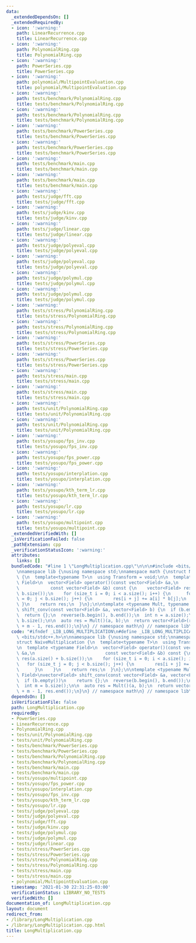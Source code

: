 ```yaml
---
data:
  _extendedDependsOn: []
  _extendedRequiredBy:
  - icon: ':warning:'
    path: LinearRecurrence.cpp
    title: LinearRecurrence.cpp
  - icon: ':warning:'
    path: PolynomialRing.cpp
    title: PolynomialRing.cpp
  - icon: ':warning:'
    path: PowerSeries.cpp
    title: PowerSeries.cpp
  - icon: ':warning:'
    path: polynomial/MultipointEvaluation.cpp
    title: polynomial/MultipointEvaluation.cpp
  - icon: ':warning:'
    path: tests/benchmark/PolynomialRing.cpp
    title: tests/benchmark/PolynomialRing.cpp
  - icon: ':warning:'
    path: tests/benchmark/PolynomialRing.cpp
    title: tests/benchmark/PolynomialRing.cpp
  - icon: ':warning:'
    path: tests/benchmark/PowerSeries.cpp
    title: tests/benchmark/PowerSeries.cpp
  - icon: ':warning:'
    path: tests/benchmark/PowerSeries.cpp
    title: tests/benchmark/PowerSeries.cpp
  - icon: ':warning:'
    path: tests/benchmark/main.cpp
    title: tests/benchmark/main.cpp
  - icon: ':warning:'
    path: tests/benchmark/main.cpp
    title: tests/benchmark/main.cpp
  - icon: ':warning:'
    path: tests/judge/fft.cpp
    title: tests/judge/fft.cpp
  - icon: ':warning:'
    path: tests/judge/kinv.cpp
    title: tests/judge/kinv.cpp
  - icon: ':warning:'
    path: tests/judge/linear.cpp
    title: tests/judge/linear.cpp
  - icon: ':warning:'
    path: tests/judge/polyeval.cpp
    title: tests/judge/polyeval.cpp
  - icon: ':warning:'
    path: tests/judge/polyeval.cpp
    title: tests/judge/polyeval.cpp
  - icon: ':warning:'
    path: tests/judge/polymul.cpp
    title: tests/judge/polymul.cpp
  - icon: ':warning:'
    path: tests/judge/polymul.cpp
    title: tests/judge/polymul.cpp
  - icon: ':warning:'
    path: tests/stress/PolynomialRing.cpp
    title: tests/stress/PolynomialRing.cpp
  - icon: ':warning:'
    path: tests/stress/PolynomialRing.cpp
    title: tests/stress/PolynomialRing.cpp
  - icon: ':warning:'
    path: tests/stress/PowerSeries.cpp
    title: tests/stress/PowerSeries.cpp
  - icon: ':warning:'
    path: tests/stress/PowerSeries.cpp
    title: tests/stress/PowerSeries.cpp
  - icon: ':warning:'
    path: tests/stress/main.cpp
    title: tests/stress/main.cpp
  - icon: ':warning:'
    path: tests/stress/main.cpp
    title: tests/stress/main.cpp
  - icon: ':warning:'
    path: tests/unit/PolynomialRing.cpp
    title: tests/unit/PolynomialRing.cpp
  - icon: ':warning:'
    path: tests/unit/PolynomialRing.cpp
    title: tests/unit/PolynomialRing.cpp
  - icon: ':warning:'
    path: tests/yosupo/fps_inv.cpp
    title: tests/yosupo/fps_inv.cpp
  - icon: ':warning:'
    path: tests/yosupo/fps_power.cpp
    title: tests/yosupo/fps_power.cpp
  - icon: ':warning:'
    path: tests/yosupo/interplation.cpp
    title: tests/yosupo/interplation.cpp
  - icon: ':warning:'
    path: tests/yosupo/kth_term_lr.cpp
    title: tests/yosupo/kth_term_lr.cpp
  - icon: ':warning:'
    path: tests/yosupo/lr.cpp
    title: tests/yosupo/lr.cpp
  - icon: ':warning:'
    path: tests/yosupo/multipoint.cpp
    title: tests/yosupo/multipoint.cpp
  _extendedVerifiedWith: []
  _isVerificationFailed: false
  _pathExtension: cpp
  _verificationStatusIcon: ':warning:'
  attributes:
    links: []
  bundledCode: "#line 1 \"LongMultiplication.cpp\"\n\n\n#include <bits/stdc++.h>\n\
    \nnamespace lib {\nusing namespace std;\nnamespace math {\nstruct NaiveMultiplication\
    \ {\n  template<typename T>\n  using Transform = void;\n\n  template <typename\
    \ Field>\n  vector<Field> operator()(const vector<Field> &a,\n               \
    \            const vector<Field> &b) const {\n    vector<Field> res(a.size() +\
    \ b.size());\n    for (size_t i = 0; i < a.size(); i++) {\n      for (size_t j\
    \ = 0; j < b.size(); j++) {\n        res[i + j] += a[i] * b[j];\n      }\n   \
    \ }\n    return res;\n  }\n};\n\ntemplate <typename Mult, typename Field>\nvector<Field>\
    \ shift_conv(const vector<Field> &a, vector<Field> b) {\n  if (b.empty())\n  \
    \  return {};\n  reverse(b.begin(), b.end());\n  int n = a.size();\n  int m =\
    \ b.size();\n\n  auto res = Mult()(a, b);\n  return vector<Field>(res.begin()\
    \ + m - 1, res.end());\n}\n} // namespace math\n} // namespace lib\n\n\n"
  code: "#ifndef _LIB_LONG_MULTIPLICATION\n#define _LIB_LONG_MULTIPLICATION\n#include\
    \ <bits/stdc++.h>\n\nnamespace lib {\nusing namespace std;\nnamespace math {\n\
    struct NaiveMultiplication {\n  template<typename T>\n  using Transform = void;\n\
    \n  template <typename Field>\n  vector<Field> operator()(const vector<Field>\
    \ &a,\n                           const vector<Field> &b) const {\n    vector<Field>\
    \ res(a.size() + b.size());\n    for (size_t i = 0; i < a.size(); i++) {\n   \
    \   for (size_t j = 0; j < b.size(); j++) {\n        res[i + j] += a[i] * b[j];\n\
    \      }\n    }\n    return res;\n  }\n};\n\ntemplate <typename Mult, typename\
    \ Field>\nvector<Field> shift_conv(const vector<Field> &a, vector<Field> b) {\n\
    \  if (b.empty())\n    return {};\n  reverse(b.begin(), b.end());\n  int n = a.size();\n\
    \  int m = b.size();\n\n  auto res = Mult()(a, b);\n  return vector<Field>(res.begin()\
    \ + m - 1, res.end());\n}\n} // namespace math\n} // namespace lib\n\n#endif\n"
  dependsOn: []
  isVerificationFile: false
  path: LongMultiplication.cpp
  requiredBy:
  - PowerSeries.cpp
  - LinearRecurrence.cpp
  - PolynomialRing.cpp
  - tests/unit/PolynomialRing.cpp
  - tests/unit/PolynomialRing.cpp
  - tests/benchmark/PowerSeries.cpp
  - tests/benchmark/PowerSeries.cpp
  - tests/benchmark/PolynomialRing.cpp
  - tests/benchmark/PolynomialRing.cpp
  - tests/benchmark/main.cpp
  - tests/benchmark/main.cpp
  - tests/yosupo/multipoint.cpp
  - tests/yosupo/fps_power.cpp
  - tests/yosupo/interplation.cpp
  - tests/yosupo/fps_inv.cpp
  - tests/yosupo/kth_term_lr.cpp
  - tests/yosupo/lr.cpp
  - tests/judge/polyeval.cpp
  - tests/judge/polyeval.cpp
  - tests/judge/fft.cpp
  - tests/judge/kinv.cpp
  - tests/judge/polymul.cpp
  - tests/judge/polymul.cpp
  - tests/judge/linear.cpp
  - tests/stress/PowerSeries.cpp
  - tests/stress/PowerSeries.cpp
  - tests/stress/PolynomialRing.cpp
  - tests/stress/PolynomialRing.cpp
  - tests/stress/main.cpp
  - tests/stress/main.cpp
  - polynomial/MultipointEvaluation.cpp
  timestamp: '2021-01-30 22:31:25-03:00'
  verificationStatus: LIBRARY_NO_TESTS
  verifiedWith: []
documentation_of: LongMultiplication.cpp
layout: document
redirect_from:
- /library/LongMultiplication.cpp
- /library/LongMultiplication.cpp.html
title: LongMultiplication.cpp
---
```

